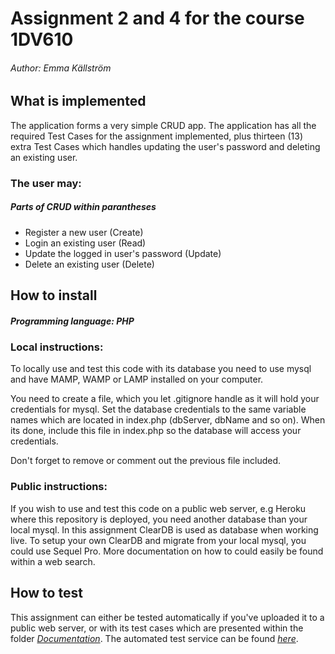 # Assignment 2 and 4 for the course 1DV610
###### Author: Emma Källström

## What is implemented
The application forms a very simple CRUD app. The application has all the required Test Cases for the assignment implemented, plus thirteen (13) extra Test Cases which handles updating the user's password and deleting an existing user.

### The user may: 
##### *Parts of CRUD within parantheses*
* Register a new user (Create)
* Login an existing user (Read)
* Update the logged in user's password (Update)
* Delete an existing user (Delete)

## How to install
##### Programming language: PHP
### Local instructions:
To locally use and test this code with its database you need to use mysql and have MAMP, WAMP or LAMP installed on your computer. 

You need to create a file, which you let .gitignore handle as it will hold your credentials for mysql. Set the database credentials to the same variable names which are located in index.php (dbServer, dbName and so on). When its done, include this file in index.php so the database will access your credentials. 

Don't forget to remove or comment out the previous file included.

### Public instructions:
If you wish to use and test this code on a public web server, e.g Heroku where this repository is deployed, you need another database than your local mysql. In this assignment ClearDB is used as database when working live. To setup your own ClearDB and migrate from your local mysql, you could use Sequel Pro. More documentation on how to could easily be found within a web search.

## How to test
This assignment can either be tested automatically if you've uploaded it to a public web server, or with its test cases which are presented within the folder [*Documentation*](https://github.com/codesis/1dv610_L2/tree/master/Documentation). The automated test service can be found [*here*](http://csquiz.lnu.se:25083/index.php "Automated Test Application").
